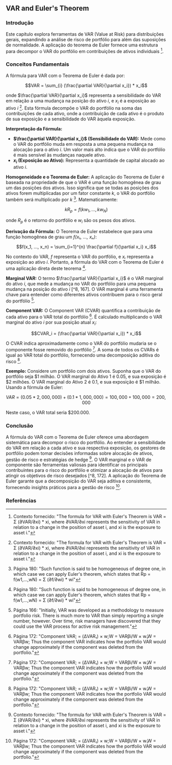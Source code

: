 ## VAR and Euler's Theorem

### Introdução
Este capítulo explora ferramentas de VAR (Value at Risk) para distribuições gerais, expandindo a análise de risco de portfólio para além das suposições de normalidade. A aplicação do teorema de Euler fornece uma estrutura para decompor o VAR do portfólio em contribuições de ativos individuais [^1].

### Conceitos Fundamentais
A fórmula para VAR com o Teorema de Euler é dada por:

$$VAR = \sum_{i} (\frac{\partial VAR}{\partial x_i}) * x_i$$

onde $\frac{\partial VAR}{\partial x_i}$ representa a sensibilidade do VAR em relação a uma mudança na posição do ativo *i*, e $x_i$ é a exposição ao ativo *i* [^1]. Esta fórmula decompõe o VAR do portfólio na soma das contribuições de cada ativo, onde a contribuição de cada ativo é o produto de sua exposição e a sensibilidade do VAR àquela exposição.

**Interpretação da Fórmula:**
- **$\frac{\partial VAR}{\partial x_i}$ (Sensibilidade do VAR):** Mede como o VAR do portfólio muda em resposta a uma pequena mudança na alocação para o ativo *i*. Um valor mais alto indica que o VAR do portfólio é mais sensível às mudanças naquele ativo.
- **$x_i$ (Exposição ao Ativo):** Representa a quantidade de capital alocado ao ativo *i*.

**Homogeneidade e o Teorema de Euler:**
A aplicação do Teorema de Euler é baseada na propriedade de que o VAR é uma função homogênea de grau um das posições dos ativos. Isso significa que se todas as posições dos ativos forem multiplicadas por um fator constante *k*, o VAR do portfólio também será multiplicado por *k* [^2]. Matematicamente:

$$kR_p = f(kw_1, ..., kw_N)$$

onde $R_p$ é o retorno do portfólio e $w_i$ são os pesos dos ativos.

**Derivação da Fórmula:**
O Teorema de Euler estabelece que para uma função homogênea de grau um *f(x₁, ..., xₙ)*:

$$f(x_1, ..., x_n) = \sum_{i=1}^{n} \frac{\partial f}{\partial x_i} x_i$$

No contexto do VAR, *f* representa o VAR do portfólio, e *xᵢ* representa a exposição ao ativo *i*. Portanto, a fórmula do VAR com o Teorema de Euler é uma aplicação direta deste teorema [^2].

**Marginal VAR:**
O termo $\frac{\partial VAR}{\partial x_i}$ é o VAR marginal do ativo *i*, que mede a mudança no VAR do portfólio para uma pequena mudança na posição do ativo *i* [^8, 167]. O VAR marginal é uma ferramenta chave para entender como diferentes ativos contribuem para o risco geral do portfólio [^8].

**Component VAR:**
O Component VAR (CVAR) quantifica a contribuição de cada ativo para o VAR total do portfólio [^172]. É calculado multiplicando o VAR marginal do ativo *i* por sua posição atual $x_i$:

$$CVAR_i = (\frac{\partial VAR}{\partial x_i}) * x_i$$

O CVAR indica aproximadamente como o VAR do portfólio mudaria se o componente fosse removido do portfólio [^172]. A soma de todos os CVARs é igual ao VAR total do portfólio, fornecendo uma decomposição aditiva do risco [^172].

**Exemplo:**
Considere um portfólio com dois ativos. Suponha que o VAR do portfólio seja $1 milhão. O VAR marginal do Ativo 1 é 0.05, e sua exposição é $2 milhões. O VAR marginal do Ativo 2 é 0.1, e sua exposição é $1 milhão. Usando a fórmula de Euler:

$$VAR = (0.05 * 2,000,000) + (0.1 * 1,000,000) = 100,000 + 100,000 = 200,000$$

Neste caso, o VAR total seria $200.000.

### Conclusão
A fórmula do VAR com o Teorema de Euler oferece uma abordagem sistemática para decompor o risco do portfólio. Ao entender a sensibilidade do VAR em relação a cada ativo e sua respectiva exposição, os gestores de portfólio podem tomar decisões informadas sobre alocação de ativos, gestão de risco e estratégias de hedge [^1]. O VAR marginal e o VAR de componente são ferramentas valiosas para identificar os principais contribuintes para o risco do portfólio e otimizar a alocação de ativos para atingir os objetivos de risco desejados [^8, 172]. A aplicação do Teorema de Euler garante que a decomposição do VAR seja aditiva e consistente, fornecendo insights práticos para a gestão de risco [^172].

### Referências
[^1]: Contexto fornecido: "The formula for VAR with Euler's Theorem is VAR = Σ (∂VAR/∂xi) * xi, where ∂VAR/∂xi represents the sensitivity of VAR in relation to a change in the position of asset i, and xi is the exposure to asset i."
[^2]: Página 180: "Such function is said to be homogeneous of degree one, in which case we can apply Euler's theorem, which states that Rp = f(w1,...,wN) = Σ (∂f/∂wi) * wi"
[^8]: Página 166: "Initially, VAR was developed as a methodology to measure portfolio risk. There is much more to VAR than simply reporting a single number, however. Over time, risk managers have discovered that they could use the VAR process for active risk management."
[^167]: Página 167: "Converting into a VAR number, we find an expression for the marginal VAR, which is a vector with component ΔVAR; = ∂VAR/∂x; = ∂VAR/∂w;W = α ∂σp/∂w; = α cov(Ri, Rp)/σp"
[^172]: Página 172: "Component VAR; = (ΔVAR₁) × w;W = VARβi/W × w₁W = VARβw; Thus the component VAR indicates how the portfolio VAR would change approximately if the component was deleted from the portfolio."

<!-- END -->